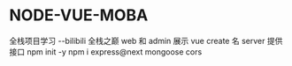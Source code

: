 # NODE-VUE-MOBA

全栈项目学习 --bilibili 全栈之巅
web 和 admin 展示
vue create 名
server 提供接口
npm init -y
npm i express@next mongoose cors
